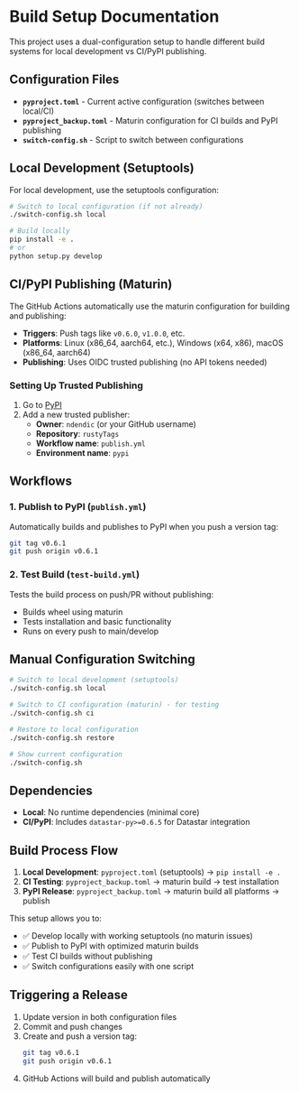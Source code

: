 # Build Setup Documentation

This project uses a dual-configuration setup to handle different build systems for local development vs CI/PyPI publishing.

## Configuration Files

- **`pyproject.toml`** - Current active configuration (switches between local/CI)
- **`pyproject_backup.toml`** - Maturin configuration for CI builds and PyPI publishing
- **`switch-config.sh`** - Script to switch between configurations

## Local Development (Setuptools)

For local development, use the setuptools configuration:

```bash
# Switch to local configuration (if not already)
./switch-config.sh local

# Build locally
pip install -e .
# or
python setup.py develop
```

## CI/PyPI Publishing (Maturin)

The GitHub Actions automatically use the maturin configuration for building and publishing:

- **Triggers**: Push tags like `v0.6.0`, `v1.0.0`, etc.
- **Platforms**: Linux (x86_64, aarch64, etc.), Windows (x64, x86), macOS (x86_64, aarch64)
- **Publishing**: Uses OIDC trusted publishing (no API tokens needed)

### Setting Up Trusted Publishing

1. Go to [PyPI](https://pypi.org/manage/project/rusty-tags/settings/publishing/)
2. Add a new trusted publisher:
   - **Owner**: `ndendic` (or your GitHub username)
   - **Repository**: `rustyTags`
   - **Workflow name**: `publish.yml`
   - **Environment name**: `pypi`

## Workflows

### 1. Publish to PyPI (`publish.yml`)

Automatically builds and publishes to PyPI when you push a version tag:

```bash
git tag v0.6.1
git push origin v0.6.1
```

### 2. Test Build (`test-build.yml`)

Tests the build process on push/PR without publishing:
- Builds wheel using maturin
- Tests installation and basic functionality
- Runs on every push to main/develop

## Manual Configuration Switching

```bash
# Switch to local development (setuptools)
./switch-config.sh local

# Switch to CI configuration (maturin) - for testing
./switch-config.sh ci

# Restore to local configuration
./switch-config.sh restore

# Show current configuration
./switch-config.sh
```

## Dependencies

- **Local**: No runtime dependencies (minimal core)
- **CI/PyPI**: Includes `datastar-py>=0.6.5` for Datastar integration

## Build Process Flow

1. **Local Development**: `pyproject.toml` (setuptools) → `pip install -e .`
2. **CI Testing**: `pyproject_backup.toml` → maturin build → test installation
3. **PyPI Release**: `pyproject_backup.toml` → maturin build all platforms → publish

This setup allows you to:
- ✅ Develop locally with working setuptools (no maturin issues)
- ✅ Publish to PyPI with optimized maturin builds
- ✅ Test CI builds without publishing
- ✅ Switch configurations easily with one script

## Triggering a Release

1. Update version in both configuration files
2. Commit and push changes
3. Create and push a version tag:
   ```bash
   git tag v0.6.1
   git push origin v0.6.1
   ```
4. GitHub Actions will build and publish automatically
